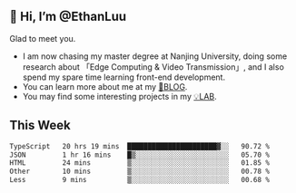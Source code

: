 ## 👋 Hi, I’m @EthanLuu

Glad to meet you.

- I am now chasing my master degree at Nanjing University, doing some research about 「Edge Computing & Video Transmission」, and I also spend my spare time learning front-end development.
- You can learn more about me at my [📝BLOG](https://blog.ethanloo.cn).
- You may find some interesting projects in my [💡LAB](https://lab.ethanloo.cn).

## This Week
<!--START_SECTION:waka-->

```txt
TypeScript   20 hrs 19 mins  ██████████████████████▓░░   90.72 %
JSON         1 hr 16 mins    █▒░░░░░░░░░░░░░░░░░░░░░░░   05.70 %
HTML         24 mins         ▒░░░░░░░░░░░░░░░░░░░░░░░░   01.85 %
Other        10 mins         ▒░░░░░░░░░░░░░░░░░░░░░░░░   00.78 %
Less         9 mins          ▒░░░░░░░░░░░░░░░░░░░░░░░░   00.68 %
```

<!--END_SECTION:waka-->
